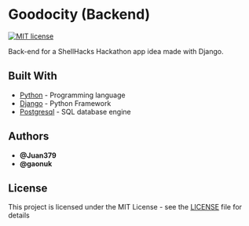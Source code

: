 # 
# Goodocity (Backend)

[![MIT license](https://img.shields.io/badge/License-MIT-blue.svg)](https://mit-license.org/)

Back-end for a ShellHacks Hackathon app idea made with Django.

## Built With

* [Python](https://www.python.org/) - Programming language
* [Django](https://www.djangoproject.com/) - Python Framework
* [Postgresql](https://www.postgresql.org/) - SQL database engine

## Authors

* **@Juan379** 
* **@gaonuk**

## License

This project is licensed under the MIT License - see the [LICENSE](LICENSE) file for details
